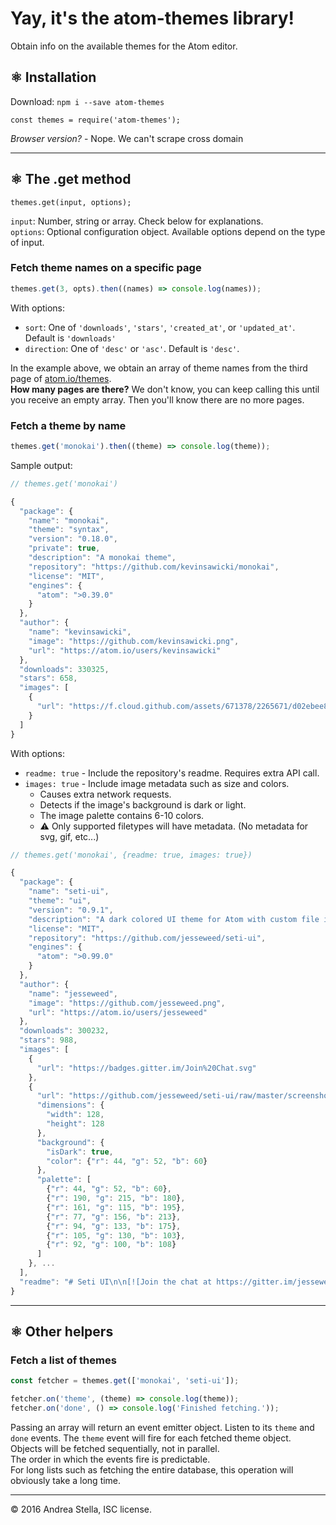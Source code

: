 # Yay, it's the atom-themes library!
Obtain info on the available themes for the Atom editor.

## ⚛ Installation
Download: ``` npm i --save atom-themes ```
```
const themes = require('atom-themes');
```

*Browser version?* -  Nope. We can't scrape cross domain

---

## ⚛ The .get method
```
themes.get(input, options);
```
`input`: Number, string or array. Check below for explanations.  
`options`: Optional configuration object. Available options depend on the type of input.  


### Fetch theme names on a specific page
```js
themes.get(3, opts).then((names) => console.log(names));
```
With options:  
  - `sort`: One of `'downloads'`, `'stars'`, `'created_at'`, or `'updated_at'`. Default is `'downloads'`
  - `direction`: One of `'desc'` or `'asc'`. Default is `'desc'`.

In the example above, we obtain an array of theme names from the third page of [atom.io/themes](https://atom.io/themes/).   
**How many pages are there?** We don't know, you can keep calling this until you receive an empty array. Then you'll know there are no more pages.

### Fetch a theme by name
```js
themes.get('monokai').then((theme) => console.log(theme));
```

Sample output:
```js
// themes.get('monokai')

{
  "package": {
    "name": "monokai",
    "theme": "syntax",
    "version": "0.18.0",
    "private": true,
    "description": "A monokai theme",
    "repository": "https://github.com/kevinsawicki/monokai",
    "license": "MIT",
    "engines": {
      "atom": ">0.39.0"
    }
  },
  "author": {
    "name": "kevinsawicki",
    "image": "https://github.com/kevinsawicki.png",
    "url": "https://atom.io/users/kevinsawicki"
  },
  "downloads": 330325,
  "stars": 658,
  "images": [
    {
      "url": "https://f.cloud.github.com/assets/671378/2265671/d02ebee8-9e85-11e3-9b8c-12b2cb7015e3.png"
    }
  ]
}


```

With options:  
- `readme: true` - Include the repository's readme. Requires extra API call.
- `images: true` - Include image metadata such as size and colors.
  - Causes extra network requests.
  - Detects if the image's background is dark or light.
  - The image palette contains 6-10 colors.
  - :warning: Only supported filetypes will have metadata. (No metadata for svg, gif, etc...)


```js
// themes.get('monokai', {readme: true, images: true})

{
  "package": {
    "name": "seti-ui",
    "theme": "ui",
    "version": "0.9.1",
    "description": "A dark colored UI theme for Atom with custom file icons.",
    "license": "MIT",
    "repository": "https://github.com/jesseweed/seti-ui",
    "engines": {
      "atom": ">0.99.0"
    }
  },
  "author": {
    "name": "jesseweed",
    "image": "https://github.com/jesseweed.png",
    "url": "https://atom.io/users/jesseweed"
  },
  "downloads": 300232,
  "stars": 988,
  "images": [
    {
      "url": "https://badges.gitter.im/Join%20Chat.svg"
    },
    {
      "url": "https://github.com/jesseweed/seti-ui/raw/master/screenshot.png",
      "dimensions": {
        "width": 128,
        "height": 128
      },
      "background": {
        "isDark": true,
        "color": {"r": 44, "g": 52, "b": 60}
      },
      "palette": [
        {"r": 44, "g": 52, "b": 60},
        {"r": 190, "g": 215, "b": 180},
        {"r": 161, "g": 115, "b": 195},
        {"r": 77, "g": 156, "b": 213},
        {"r": 94, "g": 133, "b": 175},
        {"r": 105, "g": 130, "b": 103},
        {"r": 92, "g": 100, "b": 108}
      ]
    }, ...
  ],
  "readme": "# Seti UI\n\n[![Join the chat at https://gitter.im/jesseweed/seti-ui](https://badges.gitter.im/Join%20Chat.svg)](https://gitter.im/jesseweed/seti-ui?utm_source=badge&utm_medium=badge&utm_campaign=pr-badge&utm_content=badge)\n\nA dark colored UI theme for Atom with custom file icons. [Seti Syntax](https://atom.io/themes/seti-syntax) also available.\n\n![Screenshot](https://github.com/jesseweed/seti-ui/raw/master/screenshot.png)\n\n\n### Custom App Icons\n[ ![Screenshot](https://github.com/jesseweed/seti-syntax/raw/master/_icons/circular/circular-128x128.png) ](https://github.com/jesseweed/seti-syntax/tree/master/_icons/circular)\n[ ![Screenshot](https://github.com/jesseweed/seti-syntax/raw/master/_icons/rounded/rounded-128x128.png) ](https://github.com/jesseweed/seti-syntax/tree/master/_icons/rounded/)\n[ ![Screenshot](https://github.com/jesseweed/seti-syntax/raw/master/_icons/squared/squared-128x128.png) ](https://github.com/jesseweed/seti-syntax/tree/master/_icons/squared/)\n\n### Installation\n\n#### Atom Package Manager (APM)\n```bash\napm install seti-ui\n```\n\n#### Git clone\n```bash\ncd ~/.atom/packages\ngit clone https://github.com/jesseweed/seti-ui --depth=1\n```\n\n### Currently Supported File Icons\n* Bower\n* Coffescript\n* CSS\n* EJS\n* Favicon\n* Go\n* Grunt\n* Gulp\n* Handlebars\n* HTML\n* Image\n* Jade\n* Javascript\n* JSON\n* Julia\n* Less\n* LICENSE\n* Markdown\n* Mustache\n* PHP\n* Procfile\n* Python\n* React\n* Ruby\n* Sass\n* Stache\n* Stylus\n* Text\n* Typescript\n* XML\n* YML\n"
}
```

---

## ⚛ Other helpers

### Fetch a list of themes
```js
const fetcher = themes.get(['monokai', 'seti-ui']);

fetcher.on('theme', (theme) => console.log(theme));
fetcher.on('done', () => console.log('Finished fetching.'));
```
Passing an array will return an event emitter object. Listen to its `theme` and `done` events. The `theme` event will fire for each fetched theme object.  
Objects will be fetched sequentially, not in parallel.  
The order in which the events fire is predictable.  
For long lists such as fetching the entire database, this operation will obviously take a long time.

---

© 2016 Andrea Stella, ISC license.
